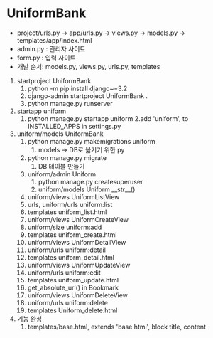 # UniformBank
- project/urls.py -> app/urls.py -> views.py -> models.py -> templates/app/index.html
- admin.py : 관리자 사이트
- form.py : 입력 사이트
- 개발 순서: models.py, views.py, urls.py, templates
1. startproject UniformBank
    1. python -m pip install django~=3.2
    2. django-admin startproject UniformBank .
    3. python manage.py runserver
2. startapp uniform
   1. python manage.py startapp uniform
   2.add 'uniform', to INSTALLED_APPS in settings.py
3. uniform/models UniformBank
   1. python manage.py makemigrations uniform
      1. models -> DB로 옮기기 위한 py
   2. python manage.py migrate
      1. DB 테이블 만들기
   3. uniform/admin Uniform
      1. python manage.py createsuperuser
      2. uniform/models Uniform \_\_str\_\_()
   4. uniform/views UniformListView
   5. urls, uniform/urls uniform:list
   6. templates uniform_list.html
   7. uniform/views UniformCreateView
   8. uniform/size uniform:add
   9. templates uniform_create.html
   10. uniform/views UniformDetailView
   11. uniform/urls uniform:detail
   12. templates uniform_detail.html
   13. uniform/views UniformUpdateView
   14. uniform/urls uniform:edit 
   15. templates uniform_update.html
   16. get_absolute_url() in Bookmark
   17. uniform/views UniformDeleteView
   18. uniform/urls uniform:delete
   19. templates Uniform_delete.html
4. 기능 완성
   1. templates/base.html, extends 'base.html', block title, content
         
